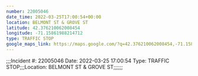 ```yaml
---
number: 22005046
date_time: 2022-03-25T17:00:54+00:00
location: BELMONT ST & GROVE ST
latitude: 42.376210062008454
longitude: -71.15861988214712
type: TRAFFIC STOP
google_maps_link: https://maps.google.com/?q=42.376210062008454,-71.15861988214712
---
```


;;;Incident #: 22005046  Date: 2022-03-25 17:00:54   Type: TRAFFIC STOP;;;Location: BELMONT ST & GROVE ST;;;;;;
